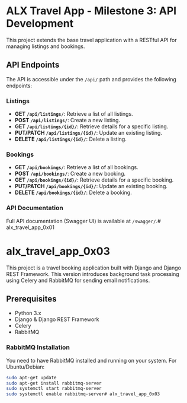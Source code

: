 # ALX Travel App - Milestone 3: API Development

This project extends the base travel application with a RESTful API for managing listings and bookings.

## API Endpoints

The API is accessible under the `/api/` path and provides the following endpoints:

### Listings

-   **GET `/api/listings/`**: Retrieve a list of all listings.
-   **POST `/api/listings/`**: Create a new listing.
-   **GET `/api/listings/{id}/`**: Retrieve details for a specific listing.
-   **PUT/PATCH `/api/listings/{id}/`**: Update an existing listing.
-   **DELETE `/api/listings/{id}/`**: Delete a listing.

### Bookings

-   **GET `/api/bookings/`**: Retrieve a list of all bookings.
-   **POST `/api/bookings/`**: Create a new booking.
-   **GET `/api/bookings/{id}/`**: Retrieve details for a specific booking.
-   **PUT/PATCH `/api/bookings/{id}/`**: Update an existing booking.
-   **DELETE `/api/bookings/{id}/`**: Delete a booking.

### API Documentation

Full API documentation (Swagger UI) is available at `/swagger/`.# alx_travel_app_0x01

# alx_travel_app_0x03

This project is a travel booking application built with Django and Django REST Framework. This version introduces background task processing using Celery and RabbitMQ for sending email notifications.

## Prerequisites

- Python 3.x
- Django & Django REST Framework
- Celery
- RabbitMQ

### RabbitMQ Installation

You need to have RabbitMQ installed and running on your system.
For Ubuntu/Debian:
```bash
sudo apt-get update
sudo apt-get install rabbitmq-server
sudo systemctl start rabbitmq-server
sudo systemctl enable rabbitmq-server# alx_travel_app_0x03
